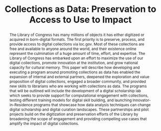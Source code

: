 ---
abstract: The Library of Congress has many millions of objects it has either digitized
  or acquired in born-digital formats. The first priority is to preserve, process,
  and provide access to digital collections via loc.gov. Most of these collections
  are free and available to anyone around the world, and their existence online represent
  the culmination of a huge amount of time, effort, and expertise. The Library of
  Congress has embarked upon an effort to maximize the use of our digital collections,
  promote innovation at the institution, and grow national capacity for cultural memory.
  This paper will describe how developing and executing a program around promoting
  collections as data has enabled the expansion of internal and external partners,
  deepened the exploration and value proposition of digital collections, engaged a
  broader community, and provided new skills to librarians who are working with collections
  as data. The programs that will be outlined will include the development of a digital
  scholarship lab which seeks to provide support for computational engagement with
  collections, testing different training models for digital skill building, and launching
  Innovator-in-Residence programs that showcase how data analysis techniques can change
  digital scholarship and digital curation landscapes. These partnerships and pilot
  projects build on the digitization and preservation efforts of the Library by broadening
  the scope of engagement and providing compelling use cases that amplify the impact
  of digital collections.
creators:
- Mears, Jaime
- Potter, Abigail
- Zwaard, Kate
date: null
document_url: https://services.phaidra.univie.ac.at/api/object/o:931100/download
grand_parent: iPRES
institutions: []
keywords:
- kyoto
landing_page_url: https://phaidra.univie.ac.at/o:931100
language: eng
layout: publication
license: CC BY-SA 4.0 International
notes_url: null
parent: iPRES 2017
publication_type: paper
size: 160748
slides_url: null
source_name: iPRES
stream_url: null
title: 'Collections as Data: Preservation to Access to Use to Impact'
year: 2017
---